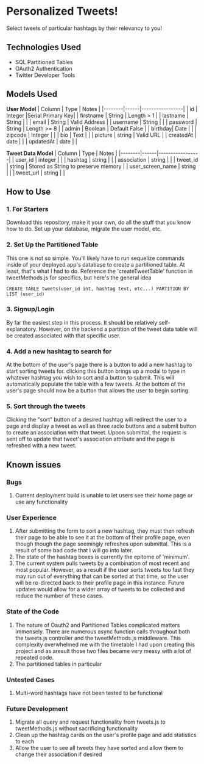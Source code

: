 # Personalized Tweets!
Select tweets of particular hashtags by their relevancy to you!

## Technologies Used
* SQL Partitioned Tables
* OAuth2 Authentication
* Twitter Developer Tools

## Models Used
**User Model**
| Column | Type | Notes |
|--------|------|-----------------|
| id | Integer |Serial Primary Key|
| firstname | String | Length > 1 |
| lastname | String | |
| email | String | Valid Address |
| username | String | |
| password | String | Length >= 8 |
| admin | Boolean | Default False |
| birthday| Date | |
| zipcode | Integer | |
| bio | Text | |
| picture | string | Valid URL |
| createdAt | date | |
| updatedAt | date | |

**Tweet Data Model**
| Column | Type | Notes |
|--------|------|-----------------|
| user_id | integer | |
| hashtag | string | |
| association | string | |
| tweet_id | string | Stored as String to preserve memory |
| user_screen_name | string | |
| tweet_url | string | |

## How to Use

### 1. For Starters
Download this repository, make it your own, do all the stuff that you know how to do. Set up your database, migrate the user model, etc.

### 2. Set Up the Partitioned Table
This one is not so simple. You'll likely have to run sequelize commands inside of your deployed app's database to create a partitioned table. At least, that's what I had to do. Reference the 'createTweetTable' function in tweetMethods.js for specifics, but here's the general idea
```
CREATE TABLE tweets(user_id int, hashtag text, etc...) PARTITION BY LIST (user_id)
```

### 3. Signup/Login
By far the easiest step in this process. It should be relatively self-explanatory. However, on the backend a partition of the tweet data table will be created associated with that specific user.

### 4. Add a new hashtag to search for
At the bottom of the user's page there is a button to add a new hashtag to start sorting tweets for. clicking this button brings up a modal to type in whatever hashtag you wish to sort and a button to submit. This will automatically populate the table with a few tweets. At the bottom of the user's page should now be a button that allows the user to begin sorting.

### 5. Sort through the tweets
Clicking the "sort" button of a desired hashtag will redirect the user to a page and display a tweet as well as three radio buttons and a submit button to create an association with that tweet. Upoon submittal, the request is sent off to update that tweet's association attribute and the page is refreshed with a new tweet.

## Known issues

### Bugs
1. Current deployment build is unable to let users see their home page or use any functionality

### User Experience
1. After submitting the form to sort a new hashtag, they must then refresh their page to be able to see it at the bottom of their profile page, even though though the page seemingly refreshes upon submittal. This is a result of some bad code that I will go into later.
2. The state of the hashtag boxes is currently the epitome of 'minimum'.
3. The current system pulls tweets by a combination of most recent and most popular. However, as a result if the user sorts tweets too fast they may run out of everything that can be sorted at that time, so the user will be re-directed back to their profile page in this instance. Future updates would allow for a wider array of tweets to be collected and reduce the number of these cases.

### State of the Code
1. The nature of Oauth2 and Partitioned Tables complicated matters immensely. There are numerous async function calls throughout both the tweets.js controller and the tweetMethods.js middleware. This complexity overwhelmed me with the timetable I had upon creating this project and as aresult those two files became very messy with a lot of repeated code.
2. The partitioned tables in particular

### Untested Cases
1. Multi-word hashtags have not been tested to be functional

### Future Development
1. Migrate all query and request functionality from tweets.js to tweetMethods.js without sacrificing functionality
2. Clean up the hashtag cards on the user's profile page and add statistics to each
3. Allow the user to see all tweets they have sorted and allow them to change their association if desired
